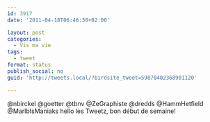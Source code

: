 ```yaml
---
id: 3917
date: '2011-04-18T06:46:30+02:00'

layout: post
categories:
  - Vis ma vie
tags:
  - tweet
format: status
publish_social: no
guid: 'http://tweets.local/?birdsite_tweet=59870402368901120'

---
```


@nbirckel @goetter @tbnv @ZeGraphiste @dredds @HammHetfield @MarlbIsManiaks hello les Tweetz, bon début de semaine!